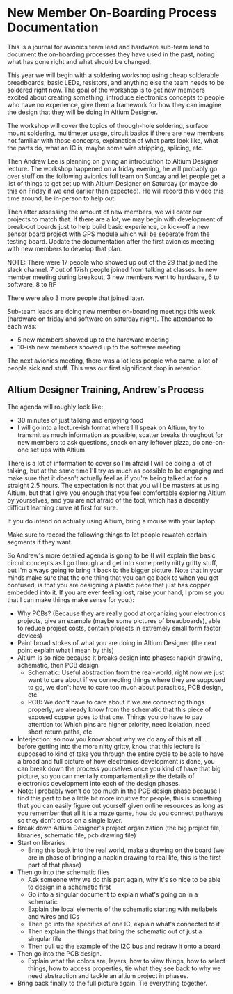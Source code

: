 # New Member On-Boarding Process Documentation

This is a journal for avionics team lead and hardware sub-team lead to document the on-boarding processes they have used in the past, noting what has gone right and what should be changed.

This year we will begin with a soldering workshop using cheap solderable breadboards, basic LEDs, resistors, and anything else the team needs to be soldered right now. The goal of the workshop is to get new members excited about creating something, introduce electronics concepts to people who have no experience, give them a framework for how they can imagine the design that they will be doing in Altium Designer.

The workshop will cover the topics of through-hole soldering, surface mount soldering, multimeter usage, circuit basics if there are new members not familiar with those concepts, explanation of what parts look like, what the parts do, what an IC is, maybe some wire stripping, splicing, etc.

Then Andrew Lee is planning on giving an introduction to Altium Designer lecture. The workshop happened on a friday evening, he will probably go over stuff on the following avionics full team on Sunday and let people get a list of things to get set up with Altium Designer on Saturday (or maybe do this on Friday if we end earlier than expected). He will record this video this time around, be in-person to help out.

Then after assessing the amount of new members, we will cater our projects to match that. If there are a lot, we may begin with development of break-out boards just to help build basic experience, or kick-off a new sensor board project with GPS module which will be seperate from the testing board. Update the documentation after the first avionics meeting with new members to develop that plan.

NOTE: There were 17 people who showed up out of the 29 that joined the slack channel. 7 out of 17ish people joined from talking at classes. In new member meeting during breakout, 3 new members went to hardware, 6 to software, 8 to RF

There were also 3 more people that joined later. 

Sub-team leads are doing new member on-boarding meetings this week (hardware on friday and software on saturday night). The attendance to each was:

- 5 new members showed up to the hardware meeting
- 10-ish new members showed up to the software meeting

The next avionics meeting, there was a lot less people who came, a lot of people sick and stuff. This was our first significant drop in retention. 

## Altium Designer Training, Andrew's Process

The agenda will roughly look like:
- 30 minutes of just talking and enjoying food
- I will go into a lecture-ish format where I'll speak on Altium, try to transmit as much information as possible, scatter breaks throughout for new members to ask questions, snack on any leftover pizza, do one-on-one set ups with Altium

There is a lot of information to cover so I'm afraid I will be doing a lot of talking, but at the same time I'll try as much as possible to be engaging and make sure that it doesn't actually feel as if you're being talked at for a straight 2.5 hours. The expectation is not that you will be masters at using Altium, but that I give you enough that you feel comfortable exploring Altium by yourselves, and you are not afraid of the tool, which has a decently difficult learning curve at first for sure. 

If you do intend on actually using Altium, bring a mouse with your laptop.

Make sure to record the following things to let people rewatch certain segments if they want.


So Andrew's more detailed agenda is going to be (I will explain the basic circuit concepts as I go through and get into some pretty nitty gritty stuff, but I'm always going to bring it back to the bigger picture. Note that in your minds make sure that the one thing that you can go back to when you get confused, is that you are designing a plastic piece that just has copper embedded into it. If you are ever feeling lost, raise your hand, I promise you that I can make things make sense for you.):
- Why PCBs? (Because they are really good at organizing your electronics projects, give an example (maybe some pictures of breadboards), able to reduce project costs, contain projects in extremely small form factor devices)
- Paint broad stokes of what you are doing in Altium Designer (the next point explain what I mean by this)
- Altium is so nice because it breaks design into phases: napkin drawing, schematic, then PCB design
    - Schematic: Useful abstraction from the real-world, right now we just want to care about if we connecting things where they are supposed to go, we don't have to care too much about parasitics, PCB design, etc.
    - PCB: We don't have to care about if we are connecting things properly, we already know from the schematic that this piece of exposed copper goes to that one. Things you do have to pay attention to: Which pins are higher priority, need isolation, need short return paths, etc. 
- Interjection: so now you know about why we do any of this at all... before getting into the more nitty gritty, know that this lecture is supposed to kind of take you through the entire cycle to be able to have a broad and full picture of how electronics development is done, you can break down the process yourselves once you kind of have that big picture, so you can mentally compartamentalize the details of electronics development into each of the design phases. 
- Note: I probably won't do too much in the PCB design phase because I find this part to be a little bit more intuitive for people, this is something that you can easily figure out yourself given online resources as long as you remember that all it is a maze game, how do you connect pathways so they don't cross on a single layer.
- Break down Altium Designer's project organization (the big project file, libraries, schematic file, pcb drawing file)
- Start on libraries 
    - Bring this back into the real world, make a drawing on the board (we are in phase of bringing a napkin drawing to real life, this is the first part of that phase)
- Then go into the schematic files
    - Ask someone why we do this part again, why it's so nice to be able to design in a schematic first
    - Go into a singular document to explain what's going on in a schematic
    - Explain the local elements of the schematic starting with netlabels and wires and ICs
    - Then go into the specifics of one IC, explain what's connected to it
    - Then explain the things that bring the schematic out of just a singular file
    - Then pull up the example of the I2C bus and redraw it onto a board
- Then go into the PCB design.
    - Explain what the colors are, layers, how to view things, how to select things, how to access properties, tie what they see back to why we need abstraction and tackle an altium project in phases.
- Bring back finally to the full picture again. Tie everything together.
